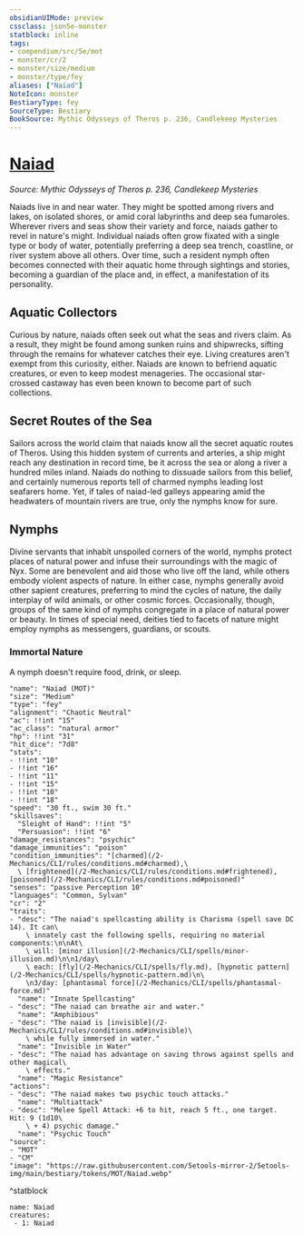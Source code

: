 ```yaml
---
obsidianUIMode: preview
cssclass: json5e-monster
statblock: inline
tags:
- compendium/src/5e/mot
- monster/cr/2
- monster/size/medium
- monster/type/fey
aliases: ["Naiad"]
NoteIcon: monster
BestiaryType: fey
SourceType: Bestiary
BookSource: Mythic Odysseys of Theros p. 236, Candlekeep Mysteries
---
```

# [Naiad](2-Mechanics/CLI/bestiary/fey/naiad-mot.md)
*Source: Mythic Odysseys of Theros p. 236, Candlekeep Mysteries*  

Naiads live in and near water. They might be spotted among rivers and lakes, on isolated shores, or amid coral labyrinths and deep sea fumaroles. Wherever rivers and seas show their variety and force, naiads gather to revel in nature's might. Individual naiads often grow fixated with a single type or body of water, potentially preferring a deep sea trench, coastline, or river system above all others. Over time, such a resident nymph often becomes connected with their aquatic home through sightings and stories, becoming a guardian of the place and, in effect, a manifestation of its personality.

## Aquatic Collectors

Curious by nature, naiads often seek out what the seas and rivers claim. As a result, they might be found among sunken ruins and shipwrecks, sifting through the remains for whatever catches their eye. Living creatures aren't exempt from this curiosity, either. Naiads are known to befriend aquatic creatures, or even to keep modest menageries. The occasional star-crossed castaway has even been known to become part of such collections.

## Secret Routes of the Sea

Sailors across the world claim that naiads know all the secret aquatic routes of Theros. Using this hidden system of currents and arteries, a ship might reach any destination in record time, be it across the sea or along a river a hundred miles inland. Naiads do nothing to dissuade sailors from this belief, and certainly numerous reports tell of charmed nymphs leading lost seafarers home. Yet, if tales of naiad-led galleys appearing amid the headwaters of mountain rivers are true, only the nymphs know for sure.

## Nymphs

Divine servants that inhabit unspoiled corners of the world, nymphs protect places of natural power and infuse their surroundings with the magic of Nyx. Some are benevolent and aid those who live off the land, while others embody violent aspects of nature. In either case, nymphs generally avoid other sapient creatures, preferring to mind the cycles of nature, the daily interplay of wild animals, or other cosmic forces. Occasionally, though, groups of the same kind of nymphs congregate in a place of natural power or beauty. In times of special need, deities tied to facets of nature might employ nymphs as messengers, guardians, or scouts.

### Immortal Nature

A nymph doesn't require food, drink, or sleep.

```statblock
"name": "Naiad (MOT)"
"size": "Medium"
"type": "fey"
"alignment": "Chaotic Neutral"
"ac": !!int "15"
"ac_class": "natural armor"
"hp": !!int "31"
"hit_dice": "7d8"
"stats":
- !!int "10"
- !!int "16"
- !!int "11"
- !!int "15"
- !!int "10"
- !!int "18"
"speed": "30 ft., swim 30 ft."
"skillsaves":
  "Sleight of Hand": !!int "5"
  "Persuasion": !!int "6"
"damage_resistances": "psychic"
"damage_immunities": "poison"
"condition_immunities": "[charmed](/2-Mechanics/CLI/rules/conditions.md#charmed),\
  \ [frightened](/2-Mechanics/CLI/rules/conditions.md#frightened), [poisoned](/2-Mechanics/CLI/rules/conditions.md#poisoned)"
"senses": "passive Perception 10"
"languages": "Common, Sylvan"
"cr": "2"
"traits":
- "desc": "The naiad's spellcasting ability is Charisma (spell save DC 14). It can\
    \ innately cast the following spells, requiring no material components:\n\nAt\
    \ will: [minor illusion](/2-Mechanics/CLI/spells/minor-illusion.md)\n\n1/day\
    \ each: [fly](/2-Mechanics/CLI/spells/fly.md), [hypnotic pattern](/2-Mechanics/CLI/spells/hypnotic-pattern.md)\n\
    \n3/day: [phantasmal force](/2-Mechanics/CLI/spells/phantasmal-force.md)"
  "name": "Innate Spellcasting"
- "desc": "The naiad can breathe air and water."
  "name": "Amphibious"
- "desc": "The naiad is [invisible](/2-Mechanics/CLI/rules/conditions.md#invisible)\
    \ while fully immersed in water."
  "name": "Invisible in Water"
- "desc": "The naiad has advantage on saving throws against spells and other magical\
    \ effects."
  "name": "Magic Resistance"
"actions":
- "desc": "The naiad makes two psychic touch attacks."
  "name": "Multiattack"
- "desc": "Melee Spell Attack: +6 to hit, reach 5 ft., one target. Hit: 9 (1d10\
    \ + 4) psychic damage."
  "name": "Psychic Touch"
"source":
- "MOT"
- "CM"
"image": "https://raw.githubusercontent.com/5etools-mirror-2/5etools-img/main/bestiary/tokens/MOT/Naiad.webp"
```
^statblock

```encounter-table
name: Naiad
creatures:
 - 1: Naiad
```